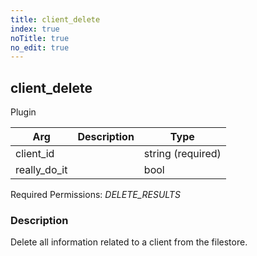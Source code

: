 ```yaml
---
title: client_delete
index: true
noTitle: true
no_edit: true
---
```




<div class="vql_item"></div>


## client_delete
<span class='vql_type pull-right page-header'>Plugin</span>



<div class="vqlargs"></div>

Arg | Description | Type
----|-------------|-----
client_id||string (required)
really_do_it||bool

Required Permissions: 
<i class="linkcolour label pull-right label-success">DELETE_RESULTS</i>

### Description

Delete all information related to a client from the filestore.


